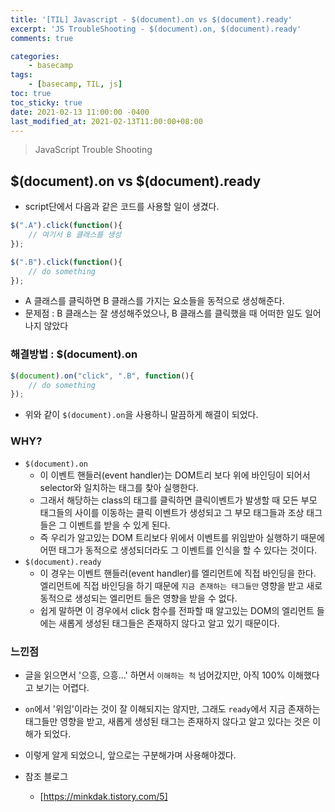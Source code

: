 ```yaml
---
title: '[TIL] Javascript - $(document).on vs $(document).ready'
excerpt: 'JS TroubleShooting - $(document).on, $(document).ready'
comments: true

categories:
    - basecamp
tags:
    - [basecamp, TIL, js]
toc: true
toc_sticky: true
date: 2021-02-13 11:00:00 -0400
last_modified_at: 2021-02-13T11:00:00+08:00
---
```


> JavaScript Trouble Shooting

## $(document).on vs $(document).ready
- script단에서 다음과 같은 코드를 사용할 일이 생겼다.

```js
$(".A").click(function(){
    // 여기서 B 클래스를 생성 
});

$(".B").click(function(){
    // do something
});
```

- A 클래스를 클릭하면 B 클래스를 가지는 요소들을 동적으로 생성해준다.
- 문제점 : B 클래스는 잘 생성해주었으나, B 클래스를 클릭했을 때 어떠한 일도 일어나지 않았다

### 해결방법 : $(document).on

```js
$(document).on("click", ".B", function(){
    // do something
});
```

- 위와 같이 `$(document).on`을 사용하니 말끔하게 해결이 되었다.

### WHY?
- `$(document).on`
  - 이 이벤트 핸들러(event handler)는 DOM트리 보다 위에 바인딩이 되어서 selector와 일치하는 태그를 찾아 실행한다.
  - 그래서 해당하는 class의 태그를 클릭하면 클릭이벤트가 발생할 때 모든 부모 태그들의 사이를 이동하는 클릭 이벤트가 생성되고 그 부모 태그들과 조상 태그들은 그 이벤트를 받을 수 있게 된다.
  - 즉 우리가 알고있는 DOM 트리보다 위에서 이벤트를 위임받아 실행하기 때문에 어떤 태그가 동적으로 생성되더라도 그 이벤트를 인식을 할 수 있다는 것이다.
- `$(document).ready`
  - 이 경우는 이벤트 핸들러(event handler)를 엘리먼트에 직접 바인딩을 한다. 엘리먼트에 직접 바인딩을 하기 때문에 `지금 존재하는 태그들만` 영향을 받고 새로 동적으로 생성되는 엘리먼트 들은 영향을 받을 수 없다. 
  - 쉽게 말하면 이 경우에서 click 함수를 전파할 때 알고있는 DOM의 엘리먼트 들에는 새롭게 생성된 태그들은 존재하지 않다고 알고 있기 때문이다.

### 느낀점
- 글을 읽으면서 '으흥, 으흥...' 하면서 `이해하는 척` 넘어갔지만, 아직 100% 이해했다고 보기는 어렵다.
- `on`에서 '위임'이라는 것이 잘 이해되지는 않지만, 그래도 `ready`에서 지금 존재하는 태그들만 영향을 받고, 새롭게 생성된 태그는 존재하지 않다고 알고 있다는 것은 이해가 되었다.
- 이렇게 알게 되었으니, 앞으로는 구분해가며 사용해야겠다.


- 참조 블로그
  - [https://minkdak.tistory.com/5]
